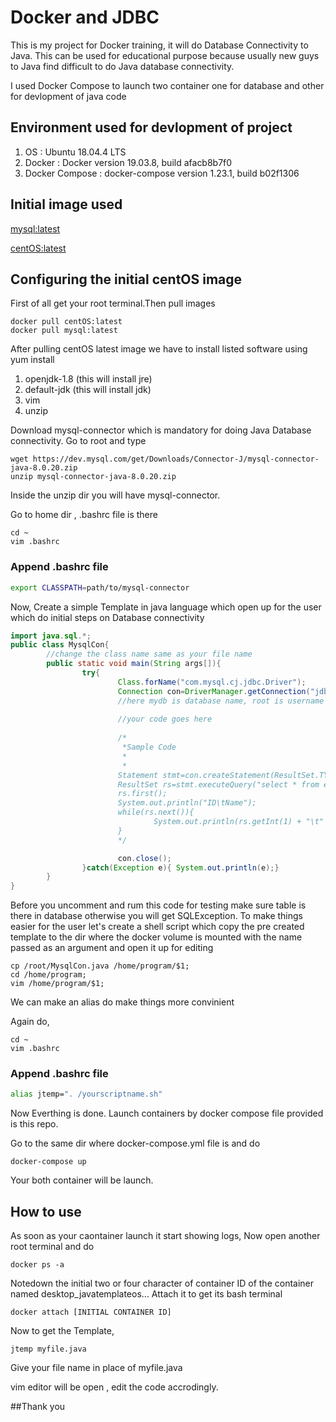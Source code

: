 # Docker and JDBC

This is my project for Docker training, it will do Database Connectivity to Java. This can be used for educational purpose because usually new guys to Java find difficult to do Java database connectivity.

I used Docker Compose to launch two container one for database and other for devlopment of java code

## Environment used for devlopment of project
1. OS : Ubuntu 18.04.4 LTS
2. Docker : Docker version 19.03.8, build afacb8b7f0
3. Docker Compose : docker-compose version 1.23.1, build b02f1306

## Initial image used
[mysql:latest](https://hub.docker.com/_/mysql)

[centOS:latest](https://hub.docker.com/_/centos)

## Configuring the initial centOS image

First of all get your root terminal.Then pull images

```shell
docker pull centOS:latest
docker pull mysql:latest
```


After pulling centOS latest image we have to install listed software using yum install
1. openjdk-1.8 (this will install jre)
2. default-jdk (this will install jdk)
3. vim
4. unzip

Download mysql-connector which is mandatory for doing Java Database connectivity.
Go to root and type

```shell
wget https://dev.mysql.com/get/Downloads/Connector-J/mysql-connector-java-8.0.20.zip
unzip mysql-connector-java-8.0.20.zip
```

Inside the unzip dir you will have mysql-connector.

Go to home dir , .bashrc file is there


```shell
cd ~
vim .bashrc
```

### Append .bashrc file

```bash
export CLASSPATH=path/to/mysql-connector
```
Now, Create a simple Template in java language which open up for the user which do initial steps on Database connectivity

```java
import java.sql.*;
public class MysqlCon{
        //change the class name same as your file name
        public static void main(String args[]){
                try{
                        Class.forName("com.mysql.cj.jdbc.Driver");
                        Connection con=DriverManager.getConnection("jdbc:mysql://dbos:3306/mydb","aftab","ubuntu");
                        //here mydb is database name, root is username and password  
                        
                        //your code goes here
                        
                        /*
                         *Sample Code
                         *
                         *
                        Statement stmt=con.createStatement(ResultSet.TYPE_SCROLL_SENSITIVE,ResultSet.CONCUR_READ_ONLY);
                        ResultSet rs=stmt.executeQuery("select * from employee");
                        rs.first();
                        System.out.println("ID\tName");
                        while(rs.next()){
                                System.out.println(rs.getInt(1) + "\t" + rs.getString(2));
                        }
                        */

                        con.close();
                }catch(Exception e){ System.out.println(e);}
        }
}

```

Before you uncomment and rum this code for testing make sure table is there in database otherwise you will get SQLException.
To make things easier for the user let's create a shell script which copy the pre created template to the dir where the docker volume is mounted with the name passed as an argument  and open it up for editing

```shell
cp /root/MysqlCon.java /home/program/$1;
cd /home/program;
vim /home/program/$1;
```

We can make an alias do make things more convinient

Again do,

```shell
cd ~
vim .bashrc
```

### Append .bashrc file

```bash
alias jtemp=". /yourscriptname.sh"
```

Now Everthing is done. Launch containers by docker compose file provided is this repo.

Go to the same dir where docker-compose.yml file is and do

```shell
docker-compose up
```

Your both container will be launch.

## How to use

As soon as your caontainer launch it start showing logs, 
Now open another root terminal and do 

```shell
docker ps -a
```

Notedown the initial two or four character of container ID of the container named desktop_javatemplateos...
Attach it to get its bash terminal

```shell
docker attach [INITIAL CONTAINER ID]
```

Now to get the Template,

```shell
jtemp myfile.java
```
Give your file name in place of myfile.java

vim editor will be open , edit the code accrodingly.


##Thank you








